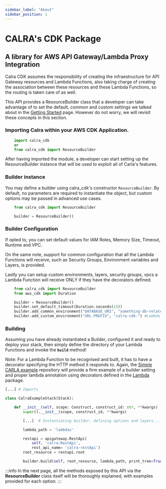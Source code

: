 ```yaml
---
sidebar_label: "About"
sidebar_position: 1
---
```


# CALRA's CDK Package

## A library for AWS API Gateway/Lambda Proxy Integration

Calra CDK assumes the responsibility of creating the infraestructure for API Gateway resources and Lambda Functions, also taking charge of creating the association between these resources and these Lambda Functions, so the routing is taken care of as well.

This API provides a ResourceBuilder class that a developer can take advantage of to set the default, common and custom settings we talked about in the [Getting Started](/docs/getting-started) page. However do not worry, we will revisit these concepts in this section.

### Importing Calra within your AWS CDK Application.

```python
    import calra_cdk
    or
    from calra_cdk import ResourceBuilder
```

After having imported the module, a developer can start setting up the ResourceBuilder instance that will be used to exploit all of Carla's features.

### Builder instance

You may define a builder using calra_cdk's constructor `ResourceBuilder`. By default, no parameters are required to instantiate the object, but custom options may be passed in advanced use cases.

```python
    from calra_cdk import ResourceBuilder

    builder = ResourceBuilder()
```

### Builder Configuration

If opted to, you can set default values for IAM Roles, Memory Size, Timeout, Runtime and VPC.

On the same note, support for common configuration that all the Lambda Functions will receive, such as Security Groups, Environment variables and Layers, is provided.

Lastly you can setup custom environments, layers, security groups, vpcs a Lambda Function will receive ONLY if they have the decorators defined.

```python
    from calra_cdk import ResourceBuilder
    from aws_cdk import Duration

    builder = ResourceBuilder()
    builder.set_default_timeout(Duration.seconds(15))
    builder.add_common_environment("DATABASE_URI", "something-db-related")
    builder.add_custom_environment("URL-PREFIX", "calra-cdk-") #Lambda Function should have decorator @environment("URL-PREFIX")
```

### Building

Assuming you have already instantiated a Builder, configured it and ready to deploy your stack, then simply define the directory of your Lambda Functions and invoke the **`build`** method!

Note: For a Lambda Function to be recognised and built, it has to have a decorator specifying the HTTP method it responds to. Again, the [Simple CARLA example](https://github.com/cdk-ast-lambda-rest-api/calra-example-simple) repository will provide a firm example of a builder setting and proper lambda annotation using decorators defined in the [Lambda](/docs/category/lambda-package) package.

```python
[...] # Imports

class CalraExampleStack(Stack):

    def __init__(self, scope: Construct, construct_id: str, **kwargs) -> None:
        super().__init__(scope, construct_id, **kwargs)

        [...]  # Instantiating builder, defining options and layers...

        lambda_path = 'lambdas'

        restapi = apigateway.RestApi(
            self, 'calra-RestApi',
            rest_api_name= 'calra-restApi')
        root_resource = restapi.root

        builder.build(self, root_resource, lambda_path, print_tree=True)

```

:::info
In the next page, all the methods exposed by this API via the **ResourceBuilder** class itself will be thoroughly explained, with examples provided for each option.
:::
